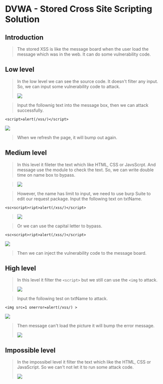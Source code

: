 # DVWA - Stored Cross Site Scripting Solution

## Introduction
> The stored XSS is like the message board when the user load the message which was in the web. It can do some vulnerability code.

## Low level
> In the low level we can see the source code. It doesn't filter any input. So, we can input some vulnerability code to attack.
> 
> ![](https://i.imgur.com/YZ2FhLL.png)

> Input the follownig text into the message box, then we can attack successfully.
```
<script>alert(/xss/)</script>
```
![](https://i.imgur.com/LABAdN8.png)
> When we refresh the page, it will bump out again.

## Medium level
> In this level it fileter the text which like HTML, CSS or JavsScrpt.
> And message use the module to check the text.
> So, we can write double time on name box to bypass.

> ![](https://i.imgur.com/RPMTaA4.png)

> However, the name has limit to input, we need to use burp Suite to edit our request package.
> Input the following text on txtName.
```
<sc<script>ript>alert(/xss/)</script>
```
> ![](https://i.imgur.com/ohydXCl.png)

> Or we can use the capital letter to bypass.
```
<sc<script>ript>alert(/xss/)</script>
```
![](https://i.imgur.com/bzaWy3h.png)

> Then we can inject the vulnerability code to the message board.

## High level 
> In this level it filter the `<script>` but we still can use the `<img` to attack.
> 
> ![](https://i.imgur.com/Kz7zKTR.png)

> Input the following test on txtName to attack.
```
<img src=1 onerror=alert(/xss/) >
```
![](https://i.imgur.com/KZ2UwTq.png)

> Then message can't load the picture it will bump the error message.
> 
> ![](https://i.imgur.com/4lT4b9t.png)

## Impossible level 
> In the impossibel level it filter the text which like the HTML, CSS or JavaScript.
> So we can't not let it to run some attack code.
> 
> ![](https://i.imgur.com/GGletM2.png)



